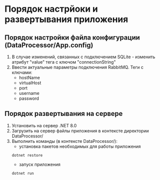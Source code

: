 # Порядок настрйоки и развертывания приложения
## Порядок настройки файла конфигурации (DataProcessor/App.config)
1. В случае изменений, связанных с подключением SQLite - изменить атрибут "value" тега с ключом "connectionString"
2. Ввести актуальные параметры подключения RabbitMQ. Теги с ключами:
   - hostName
   - virtualHost
   - port
   - username
   - password

## Порядок развертывания на сервере
1. Установить на сервер .NET 8.0
2. Загрузить на сервер файлы приложения в контексте директории DataProcessor/
3. Выполнить команды (в контексте DataProcessor/):
   - установка пакетов необходимых для работы приложения
   ```
   dotnet restore
   ```
   - запуск приложения
   ```
   dotnet run
   ```

